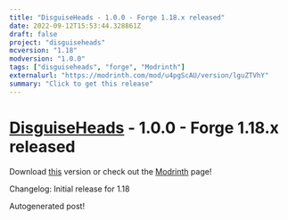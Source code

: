 ```yaml
---
title: "DisguiseHeads - 1.0.0 - Forge 1.18.x released"
date: 2022-09-12T15:53:44.328861Z
draft: false
project: "disguiseheads"
mcversion: "1.18"
modversion: "1.0.0"
tags: ["disguiseheads", "forge", "Modrinth"]
externalurl: "https://modrinth.com/mod/u4pgScAU/version/lguZTVhY"
summary: "Click to get this release"
---
```

# [DisguiseHeads](/project/disguiseheads) - 1.0.0 - Forge 1.18.x released
Download [this](https://modrinth.com/mod/u4pgScAU/version/lguZTVhY) version or check out the [Modrinth](https://modrinth.com/mod/u4pgScAU) page!

Changelog: Initial release for 1.18

Autogenerated post!
